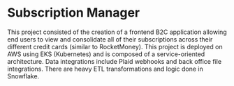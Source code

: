 # Subscription Manager
This project consisted of the creation of a frontend B2C application allowing end users to view and consolidate all of their subscriptions across their different credit cards (similar to RocketMoney).
This project is deployed on AWS using EKS (Kubernetes) and is composed of a service-oriented architecture. Data integrations include Plaid webhooks and back office file integrations.
There are heavy ETL transformations and logic done in Snowflake.
